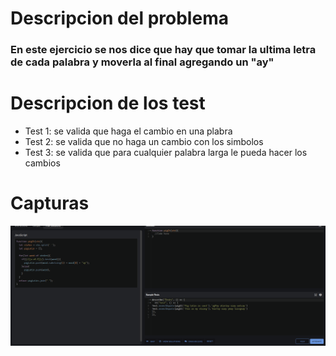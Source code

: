 # Descripcion del problema
### En este ejercicio se nos dice que hay que tomar la ultima letra de cada palabra y moverla al final agregando un "ay"
# Descripcion de los test
- Test 1: se valida que haga el cambio en una plabra
- Test 2: se valida que no haga un cambio con los simbolos
- Test 3: se valida que para cualquier palabra larga le pueda hacer los cambios
# Capturas
![Image text](../capturas/kyu5.png)